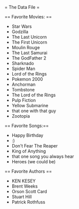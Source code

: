 = The Data File =


== Favorite Movies: ==
* Star Wars
* Godzilla
* The Last Unicorn
* The First Unicorn
* Moulin Rouge
* The Last Samurai
* The GodFather 2 
* Sharknado
* Spider Man
* Lord of the Rings
* Pokemon 2000
* Anchorman
* Tombstone
* The Lord of the Rings
* Pulp Fiction
* Yellow Submarine
* that one with that guy
* Zootopia

== Favorite Songs:==
* Happy Birthday
* :)
* Don't Fear The Reaper
* King of Anything
* that one song you always hear
* Heroes (we could be)

== Favorite Authors ==
* KEN KESEY
* Brent Weeks
* Orson Scott Card
* Stuart Hill
* Patrick Rothfuss
